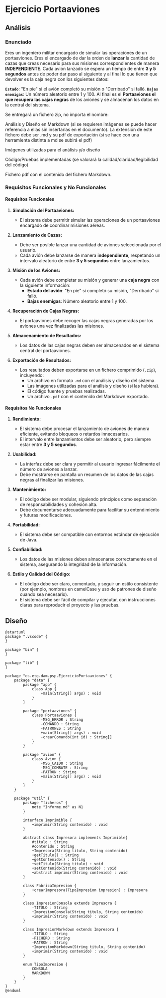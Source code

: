 # Ejercicio Portaaviones

## Análisis

### Enunciado

Eres un ingeniero militar encargado de simular las operaciones de un portaaviones. Eres el encargado de dar la orden de **lanzar** la cantidad de cazas que creas necesario para sus misiones correspondientes de manera **INDEPENDIENTE**. Cada avión lanzado se espera un tiempo de entre **3 y 5 segundos** antes de poder dar paso al siguiente y al final lo que tienen que devolver es la caja negra con los siguientes datos:

**`Estado`**: "En pie" si el avión completó su misión o "Derribado" si falló.
**`Bajas enemigas`**: Un número aleatorio entre 1 y 100.
Al final es el **Portaaviones el que recupera las cajas negras** de los aviones y se almacenan los datos en la central del sistema. 

Se entregará un fichero zip, no importa el nombre:

Análisis y Diseño en Markdown (si se requieren imágenes se puede hacer referencia a ellas sin insertarlas en el documento). La extensión de este fichero debe ser .md y su pdf de exportación (si se hace con una herramienta distinta a md se subirá el pdf)

Imágenes utilizadas para el análisis y/o diseño

Código/Pruebas implementadas (se valorará la calidad/claridad/legibilidad del código)

Fichero pdf con el contenido del fichero Markdown.

### Requisitos Funcionales y No Funcionales

#### Requisitos Funcionales

1. **Simulación del Portaaviones:**
   - El sistema debe permitir simular las operaciones de un portaaviones encargado de coordinar misiones aéreas.

2. **Lanzamiento de Cazas:**
   - Debe ser posible lanzar una cantidad de aviones seleccionada por el usuario.
   - Cada avión debe lanzarse de manera **independiente**, respetando un intervalo aleatorio de entre **3 y 5 segundos** entre lanzamientos.

3. **Misión de los Aviones:**
   - Cada avión debe completar su misión y generar una **caja negra** con la siguiente información:
     - **Estado del avión**: "En pie" si completó su misión, "Derribado" si falló.
     - **Bajas enemigas**: Número aleatorio entre 1 y 100.

4. **Recuperación de Cajas Negras:**
   - El portaaviones debe recoger las cajas negras generadas por los aviones una vez finalizadas las misiones.

5. **Almacenamiento de Resultados:**
   - Los datos de las cajas negras deben ser almacenados en el sistema central del portaaviones.

6. **Exportación de Resultados:**
   - Los resultados deben exportarse en un fichero comprimido (`.zip`), incluyendo:
     - Un archivo en formato `.md` con el análisis y diseño del sistema.
     - Las imágenes utilizadas para el análisis y diseño (si las hubiera).
     - El código fuente y pruebas realizadas.
     - Un archivo `.pdf` con el contenido del Markdown exportado.

#### Requisitos No Funcionales

1. **Rendimiento:**
   - El sistema debe procesar el lanzamiento de aviones de manera eficiente, evitando bloqueos o retardos innecesarios.
   - El intervalo entre lanzamientos debe ser aleatorio, pero siempre estar entre **3 y 5 segundos**.

2. **Usabilidad:**
   - La interfaz debe ser clara y permitir al usuario ingresar fácilmente el número de aviones a lanzar.
   - Debe mostrarse en pantalla un resumen de los datos de las cajas negras al finalizar las misiones.

3. **Mantenimiento:**
   - El código debe ser modular, siguiendo principios como separación de responsabilidades y cohesión alta.
   - Debe documentarse adecuadamente para facilitar su entendimiento y futuras modificaciones.

4. **Portabilidad:**
   - El sistema debe ser compatible con entornos estándar de ejecución de Java.

5. **Confiabilidad:**
   - Los datos de las misiones deben almacenarse correctamente en el sistema, asegurando la integridad de la información.

6. **Estilo y Calidad del Código:**
   - El código debe ser claro, comentado, y seguir un estilo consistente (por ejemplo, nombres en camelCase y uso de patrones de diseño cuando sea necesario).
   - El sistema debe ser fácil de compilar y ejecutar, con instrucciones claras para reproducir el proyecto y las pruebas.

## Diseño

```plantuml
@startuml
package ".vscode" {
}

package "bin" {
}

package "lib" {
}

package "es.etg.dam.psp.EjercicioPortaaviones" {
    package "data" {
        package "app" {
            class App {
                +main(String[] args) : void
            }
        }

        package "portaaviones" {
            class Portaaviones {
                -MSG_ERROR : String
                -COMANDO : String
                -PATRONES : String
                +main(String[] args) : void
                -crearComando(int id) : String[]
            }
        }

        package "avion" {
            class Avion {
                -MSG_CAIDO : String
                -MSG_COMBATE : String
                -PATRON : String
                +main(String[] args) : void
            }
        }
    }

    package "util" {
        package "ficheros" {
            note "Informe.md" as N1
        }

        interface Imprimible {
            +imprimir(String contenido) : void
        }

        abstract class Impresora implements Imprimible{
            #titulo : String
            #contenido : String
            +Impresora(String titulo, String contenido)
            +getTitulo() : String
            +getContenido() : String
            +setTitulo(String titulo) : void
            +setContenido(String contenido) : void
            +abstract imprimir(String contenido) : void
        }

        class FabricaImpresion {
            +crearImpresora(TipoImpresion impresion) : Impresora
        }

        class ImpresionConsola extends Impresora {
            -TITULO : String
            +ImpresionConsola(String titulo, String contenido)
            +imprimir(String contenido) : void
        }

        class ImpresionMarkdown extends Impresora {
            -TITULO : String
            -FICHERO : String
            -PATRON : String
            +ImpresionMarkdown(String titulo, String contenido)
            +imprimir(String contenido) : void
        }

        enum TipoImpresion {
            CONSOLA
            MARKDOWN
        }
    }
}
@enduml
```